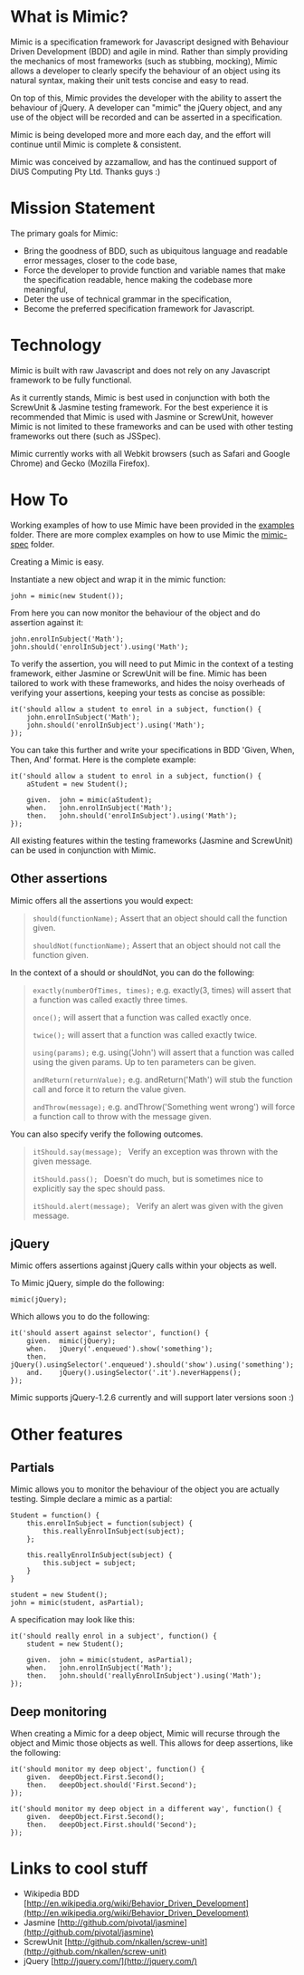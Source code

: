 What is Mimic?
==============

Mimic is a specification framework for Javascript designed with Behaviour Driven Development (BDD) and agile in mind. Rather than simply providing the mechanics of most frameworks (such as stubbing, mocking), Mimic allows a developer to clearly specify the behaviour of an object using its natural syntax, making their unit tests concise and easy to read.

On top of this, Mimic provides the developer with the ability to assert the behaviour of jQuery. A developer can "mimic" the jQuery object, and any use of the object will be recorded and can be asserted in a specification.

Mimic is being developed more and more each day, and the effort will continue until Mimic is complete & consistent.

Mimic was conceived by azzamallow, and has the continued support of DiUS Computing Pty Ltd. Thanks guys :)

Mission Statement
=================

The primary goals for Mimic:

* Bring the goodness of BDD, such as ubiquitous language and readable error messages, closer to the code base,
* Force the developer to provide function and variable names that make the specification readable, hence making the codebase more meaningful,
* Deter the use of technical grammar in the specification,
* Become the preferred specification framework for Javascript.

Technology
==========

Mimic is built with raw Javascript and does not rely on any Javascript framework to be fully functional.

As it currently stands, Mimic is best used in conjunction with both the ScrewUnit & Jasmine testing framework. For the best experience it is recommended that Mimic is used with Jasmine or ScrewUnit, however Mimic is not limited to these frameworks and can be used with other testing frameworks out there (such as JSSpec).

Mimic currently works with all Webkit browsers (such as Safari and Google Chrome) and Gecko (Mozilla Firefox).

How To
======

Working examples of how to use Mimic have been provided in the [examples](http://github.com/azzamallow/Mimic/tree/master/examples/) folder. There are more complex examples on how to use Mimic the [mimic-spec](http://github.com/azzamallow/Mimic/tree/master/mimic-spec/spec/javascripts/) folder.

Creating a Mimic is easy. 

Instantiate a new object and wrap it in the mimic function:

    john = mimic(new Student());

From here you can now monitor the behaviour of the object and do assertion against it:

    john.enrolInSubject('Math');
    john.should('enrolInSubject').using('Math');
    
To verify the assertion, you will need to put Mimic in the context of a testing framework, either Jasmine or ScrewUnit will be fine. Mimic has been tailored to work with these frameworks, and hides the noisy overheads of verifying your assertions, keeping your tests as concise as possible:

    it('should allow a student to enrol in a subject, function() {
        john.enrolInSubject('Math');
        john.should('enrolInSubject').using('Math');
    });
    
You can take this further and write your specifications in BDD 'Given, When, Then, And' format. Here is the complete example:

    it('should allow a student to enrol in a subject, function() {
        aStudent = new Student();
        
        given.  john = mimic(aStudent);
        when.   john.enrolInSubject('Math');
        then.   john.should('enrolInSubject').using('Math');
    });
    
All existing features within the testing frameworks (Jasmine and ScrewUnit) can be used in conjunction with Mimic.
    
Other assertions
----------------

Mimic offers all the assertions you would expect:

>`should(functionName);` Assert that an object should call the function given.
>
>`shouldNot(functionName);` Assert that an object should not call the function given.
>

In the context of a should or shouldNot, you can do the following:

>`exactly(numberOfTimes, times);` e.g. exactly(3, times) will assert that a function was called exactly three times.
>
>`once();` will assert that a function was called exactly once.
>
>`twice();` will assert that a function was called exactly twice.
>
>`using(params);` e.g. using('John') will assert that a function was called using the given params. Up to ten parameters can be given.
>
>`andReturn(returnValue);` e.g. andReturn('Math') will stub the function call and force it to return the value given.
>
>`andThrow(message);` e.g. andThrow('Something went wrong') will force a function call to throw with the message given.
>

You can also specify verify the following outcomes.

>`itShould.say(message); ` Verify an exception was thrown with the given message.
>
>`itShould.pass(); ` Doesn't do much, but is sometimes nice to explicitly say the spec should pass.
>
>`itShould.alert(message); ` Verify an alert was given with the given message.
>

jQuery
------

Mimic offers assertions against jQuery calls within your objects as well.

To Mimic jQuery, simple do the following:

    mimic(jQuery);

Which allows you to do the following:

    it('should assert against selector', function() {
        given.  mimic(jQuery);
        when.	jQuery('.enqueued').show('something');
    	then.	jQuery().usingSelector('.enqueued').should('show').using('something');
    	and.    jQuery().usingSelector('.it').neverHappens();
    });

Mimic supports jQuery-1.2.6 currently and will support later versions soon :)
  
Other features
==============
    
Partials
--------

Mimic allows you to monitor the behaviour of the object you are actually testing. Simple declare a mimic as a partial:

    Student = function() {
        this.enrolInSubject = function(subject) {
            this.reallyEnrolInSubject(subject);
        };
        
        this.reallyEnrolInSubject(subject) {
            this.subject = subject;
        }
    }

    student = new Student();
    john = mimic(student, asPartial);

A specification may look like this:

    it('should really enrol in a subject', function() {
        student = new Student();
        
    	given.	john = mimic(student, asPartial);
	    when.	john.enrolInSubject('Math');
	    then.   john.should('reallyEnrolInSubject').using('Math');
    });

Deep monitoring
---------------

When creating a Mimic for a deep object, Mimic will recurse through the object and Mimic those objects as well. This allows for deep assertions, like the following:

    it('should monitor my deep object', function() {
    	given.	deepObject.First.Second();
	    then.	deepObject.should('First.Second');
    });

    it('should monitor my deep object in a different way', function() {
	    given.	deepObject.First.Second();
    	then.	deepObject.First.should('Second');
    });

Links to cool stuff
===================

 * Wikipedia BDD [http://en.wikipedia.org/wiki/Behavior_Driven_Development](http://en.wikipedia.org/wiki/Behavior_Driven_Development)
 * Jasmine [http://github.com/pivotal/jasmine](http://github.com/pivotal/jasmine)
 * ScrewUnit [http://github.com/nkallen/screw-unit](http://github.com/nkallen/screw-unit)
 * jQuery [http://jquery.com/](http://jquery.com/)